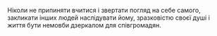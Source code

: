 Ніколи не припиняти вчитися і звертати погляд на себе самого, закликати інших людей наслідувати йому, зразковістю своєї душі і життя бути немовби дзеркалом для співгромадян.